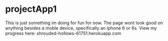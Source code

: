 # projectApp1

This is just something im doing for fun for now. The page wont look good on anything besides a moble device, specifically an iphone 6 or 6s. View my progress here: shrouded-hollows-61751.herokuapp.com